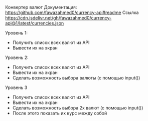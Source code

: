 Конвертер валют
Документация: https://github.com/fawazahmed0/currency-api#readme
Ссылка https://cdn.jsdelivr.net/gh/fawazahmed0/currency-api@1/latest/currencies.json

Уровень 1:

* Получить список всех валют из API
* Вывести их на экран

Уровень 2:
* Получить список всех валют из API
* Вывести их на экран
* Сделать возможность выбора валюты (с помощью input())

Уровень 3
* Получить список всех валют из API
* Вывести их на экран
* Сделать возможность выбора 2х валют (с помощью input())
* После этого показать их курс между собой



